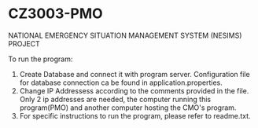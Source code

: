 # CZ3003-PMO

NATIONAL EMERGENCY SITUATION MANAGEMENT SYSTEM (NESIMS) PROJECT


To run the program:  
1) Create Database and connect it with program server. Configuration file for database connection ca be found in application.properties.
2) Change IP Addressess according to the comments provided in the file. Only 2 ip addresses are needed, the computer running this program(PMO) and another computer hosting the CMO's program.  
3) For specific instructions to run the program,  please refer to readme.txt.
